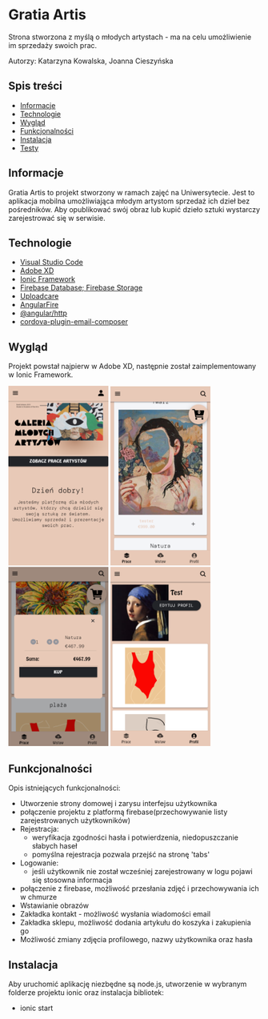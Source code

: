# Gratia Artis

Strona stworzona z myślą o młodych artystach - ma na celu umożliwienie im sprzedaży swoich prac. 

Autorzy: Katarzyna Kowalska, Joanna Cieszyńska

## Spis treści
* [Informacje](#informacje)
* [Technologie](#technologie)
* [Wygląd](#wygląd)
* [Funkcjonalności](#funkcjonalności)
* [Instalacja](#instalacja)
* [Testy](#testy)


## Informacje

Gratia Artis to projekt stworzony w ramach zajęć na Uniwersytecie. Jest to aplikacja mobilna umożliwiająca młodym artystom sprzedaż ich dzieł bez pośredników.
Aby opublikować swój obraz lub kupić dzieło sztuki wystarczy zarejestrować się w serwisie.

## Technologie
* [Visual Studio Code](https://code.visualstudio.com/)
* [Adobe XD](https://www.adobe.com/pl/products/xd.html)
* [Ionic Framework](https://ionicframework.com/)
* [Firebase Database; Firebase Storage](https://firebase.google.com/)
* [Uploadcare](https://uploadcare.com/)
* [AngularFire](https://angular.io/)
* [@angular/http](https://angular.io/)
* [cordova-plugin-email-composer](https://ionicframework.com/)

## Wygląd
Projekt powstał najpierw w Adobe XD, następnie został zaimplementowany w Ionic Framework.

<img src="/screenshots/homepage.PNG" width="200px" /> <img src="/screenshots/feed.PNG" width="200px" /> <img src="/screenshots/cart modal.PNG" width="200px" /> <img src="/screenshots/profile.PNG" width="200px" /> 


## Funkcjonalności
Opis istniejących funkcjonalności: 
  * Utworzenie strony domowej i zarysu interfejsu użytkownika
  * połączenie projektu z platformą firebase(przechowywanie listy zarejestrowanych użytkowników)
  * Rejestracja: 
      - weryfikacja zgodności hasła i potwierdzenia, niedopuszczanie słabych haseł
      - pomyślna rejestracja pozwala przejść na stronę 'tabs' 
  * Logowanie:
      - jeśli użytkownik nie został wcześniej zarejestrowany w logu pojawi się stosowna informacja
  * połączenie z firebase, możliwość przesłania zdjęć i przechowywania ich w chmurze 
  * Wstawianie obrazów
  * Zakładka kontakt - możliwość wysłania wiadomości email
  * Zakładka sklepu, możliwość dodania artykułu do koszyka i zakupienia go
  * Możliwość zmiany zdjęcia profilowego, nazwy użytkownika oraz hasła
  
 ## Instalacja
  Aby uruchomić aplikację niezbędne są node.js, utworzenie w wybranym folderze projektu ionic oraz instalacja bibliotek:

*	ionic start <name> <template>
*	npm install firebase @angular/fire
*	npm install @angular/http@latest
*	ionic cordova plugin add cordova-plugin-email-composer
*	npm install @ionic-native/email-composer

Następnie należy przenieść pliki znajdujące się w repozytorium projektu do utworzonego folderu, oraz wykonać polecenie ionic serve. Podgląd aplikacji powienien otworzyć się w przeglądarce. Aby uruchomić projekt na telefonie z systemem Android bądź w emulatorze Android Studio:
 * Wpisz komendę `ionic cordova android build`
 * Node.js command prompt podpowie Ci gdzie zapisał się plik z rozszerzeniem .apk - otwórz ten plik na swoim telefonie lub w Android Studio 
 
## Testy 
 Testy end-to-end są zapisane w pliku e2e. Przeprowadzone są za pomocą selenium. 
 Aby uruchomić testy należy wpisać komendę `ng e2e` w command prompt Node.js
 
## Licencja 
Oprogramowanie zamknięte, objęte restrykcjami dotyczącymi używania, kopiowania lub modyfikacji. Repozytorium kodu jest prywatne.
 
## Kontakt 
 
 [Katarzyna Kowalska](https://github.com/katkow)
 
 [Joanna Cieszyńska](https://github.com/jcieszynska)
 
    
     
